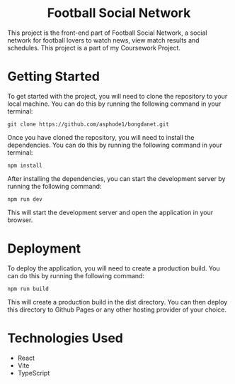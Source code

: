 <div align="center"><h1>Football Social Network</h1></div>

This project is the front-end part of Football Social Network, a social network for football lovers to watch news, view match results and schedules.
This project is a part of my Coursework Project.

# Getting Started

To get started with the project, you will need to clone the repository to your local machine. You can do this by running the following command in your terminal:
```
git clone https://github.com/asphode1/bongdanet.git
```
Once you have cloned the repository, you will need to install the dependencies. You can do this by running the following command in your terminal:
```
npm install
```
After installing the dependencies, you can start the development server by running the following command:
```
npm run dev
```
This will start the development server and open the application in your browser.

# Deployment

To deploy the application, you will need to create a production build. You can do this by running the following command:
```
npm run build
```
This will create a production build in the dist directory. You can then deploy this directory to Github Pages or any other hosting provider of your choice.

# Technologies Used

-    React
-    Vite
-    TypeScript
